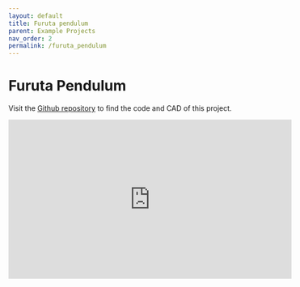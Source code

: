 ```yaml
---
layout: default
title: Furuta pendulum
parent: Example Projects
nav_order: 2
permalink: /furuta_pendulum
---
```


# Furuta Pendulum

Visit the [Github repository](https://github.com/byDagor/Furuta-pendulum) to find the code and CAD of this project.

<iframe width="560" height="315" src="https://youtu.be/1GOXuu1OZ3k?si=bLc9Lzv3JoRPOvQ2" frameborder="0" allow="autoplay; encrypted-media" allowfullscreen></iframe>
